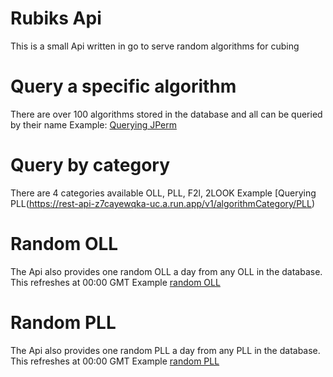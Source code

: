 
# Rubiks Api
This is a small Api written in go to serve random algorithms for cubing

# Query a specific algorithm
There are over 100 algorithms stored in the database and all can be queried by their name
Example: [Querying JPerm](https://rest-api-z7cayewqka-uc.a.run.app/v1/algorithm/JPerm)

# Query by category
There are 4 categories available OLL, PLL, F2l, 2LOOK
Example [Querying PLL(https://rest-api-z7cayewqka-uc.a.run.app/v1/algorithmCategory/PLL)

# Random OLL
The Api also provides one random OLL a day from any OLL in the database. 
This refreshes at 00:00 GMT
Example [random OLL](https://rest-api-z7cayewqka-uc.a.run.app/v1/randomOLL/)

# Random PLL
The Api also provides one random PLL a day from any PLL in the database. 
This refreshes at 00:00 GMT
Example [random PLL](https://rest-api-z7cayewqka-uc.a.run.app/v1/randomOLL/)
